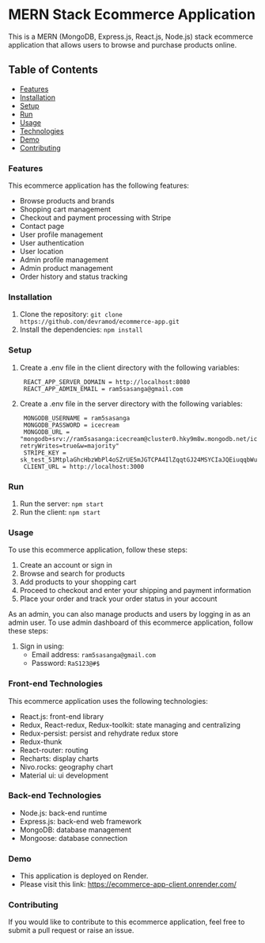 # MERN Stack Ecommerce Application

This is a MERN (MongoDB, Express.js, React.js, Node.js) stack ecommerce application that allows users to browse and purchase products online.

## Table of Contents
- [Features](#features)
- [Installation](#installation)
- [Setup](#setup)
- [Run](#run)
- [Usage](#usage)
- [Technologies](#technologies)
- [Demo](#demo)
- [Contributing](#contributing)

### Features

This ecommerce application has the following features:

- Browse products and brands
- Shopping cart management
- Checkout and payment processing with Stripe
- Contact page
- User profile management
- User authentication
- User location
- Admin profile management
- Admin product management
- Order history and status tracking

### Installation

1. Clone the repository: `git clone https://github.com/devramod/ecommerce-app.git`
2. Install the dependencies: `npm install`

### Setup

1. Create a .env file in the client directory with the following variables:
    ```
     REACT_APP_SERVER_DOMAIN = http://localhost:8080
     REACT_APP_ADMIN_EMAIL = ram5sasanga@gmail.com
    ```
2. Create a .env file in the server directory with the following variables:
    ```
     MONGODB_USERNAME = ram5sasanga
     MONGODB_PASSWORD = icecream
     MONGODB_URL = "mongodb+srv://ram5sasanga:icecream@cluster0.hky9m8w.mongodb.net/icecream?retryWrites=true&w=majority"
     STRIPE_KEY = sk_test_51MtplaGhcHbzWbPl4oSZrUE5mJGTCPA4IlZqqtGJ24MSYCIaJQEiuqqbWuyJnpX8XnHWFcV4Vh8RgBHAHd99WwPR00E7UximML
     CLIENT_URL = http://localhost:3000
    ```

### Run

1. Run the server: `npm start`
2. Run the client: `npm start`

### Usage

To use this ecommerce application, follow these steps:

1. Create an account or sign in
2. Browse and search for products
3. Add products to your shopping cart
4. Proceed to checkout and enter your shipping and payment information
5. Place your order and track your order status in your account

As an admin, you can also manage products and users by logging in as an admin user. To use admin dashboard of this ecommerce application, follow these steps:

1. Sign in using: 
    - Email address: `ram5sasanga@gmail.com`
    - Password: `RaS123@#$`

### Front-end Technologies

This ecommerce application uses the following technologies:

- React.js: front-end library
- Redux, React-redux, Redux-toolkit: state managing and centralizing
- Redux-persist: persist and rehydrate redux store
- Redux-thunk
- React-router: routing
- Recharts: display charts
- Nivo.rocks: geography chart
- Material ui: ui development

### Back-end Technologies

- Node.js: back-end runtime
- Express.js: back-end web framework
- MongoDB: database management
- Mongoose: database connection

### Demo

- This application is deployed on Render.
- Please visit this link: <https://ecommerce-app-client.onrender.com/>

### Contributing

If you would like to contribute to this ecommerce application, feel free to submit a pull request or raise an issue.

